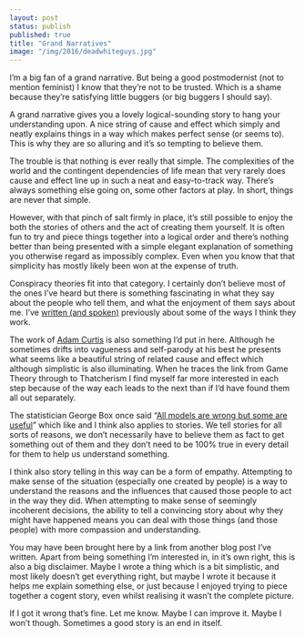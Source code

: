```yaml
---
layout: post
status: publish
published: true
title: "Grand Narratives"
image: "/img/2016/deadwhiteguys.jpg"
---
```

I’m a big fan of a grand narrative. But being a good postmodernist (not to mention feminist) I know that they’re not to be trusted. Which is a shame because they’re satisfying little buggers (or big buggers I should say).

A grand narrative gives you a lovely logical-sounding story to hang your understanding upon. A nice string of cause and effect which simply and neatly explains things in a way which makes perfect sense (or seems to). This is why they are so alluring and it’s so tempting to believe them.

The trouble is that nothing is ever really that simple. The complexities of the world and the contingent dependencies of life mean that very rarely does cause and effect line up in such a neat and easy-to-track way. There’s always something else going on, some other factors at play. In short, things are never that simple.

However, with that pinch of salt firmly in place, it’s still possible to enjoy the both the stories of others and the act of creating them yourself. It is often fun to try and piece things together into a logical order and there’s nothing better than being presented with a simple elegant explanation of something you otherwise regard as impossibly complex. Even when you know that that simplicity has mostly likely been won at the expense of truth.

Conspiracy theories fit into that category. I certainly don’t believe most of the ones I’ve heard but there is something fascinating in what they say about the people who tell them, and what the enjoyment of them says about me. I’ve [written (and spoken)](magic-conspiracy-theories/) previously about some of the ways I think they work.

The work of [Adam Curtis](http://www.bbc.co.uk/blogs/adamcurtis) is also something I’d put in here. Although he sometimes drifts into vagueness and self-parody at his best he presents what seems like a beautiful string of related  cause and effect which although simplistic is also illuminating. When he traces the link from Game Theory through to Thatcherism I find myself far more interested in each step because of the way each leads to the next than if I’d have found them all out separately.

The statistician George Box once said “[All models are wrong but some are useful](https://en.wikipedia.org/wiki/All_models_are_wrong)” which like and I think also applies to stories. We tell stories for all sorts of reasons, we don’t necessarily have to believe them as fact to get something out of them and they don’t need to be 100% true in every detail for them to help us understand something.

I think also story telling in this way can be a form of empathy. Attempting to make sense of the situation (especially one created by people) is a way to understand the reasons and the influences that caused those people to act in the way they did. When attempting to make sense of seemingly incoherent decisions, the ability to tell a convincing story about why they might have happened means you can deal with those things (and those people) with more compassion and understanding.

You may have been brought here by a link from another blog post I’ve written. Apart from being something I’m interested in, in it’s own right, this is also a big disclaimer. Maybe I wrote a thing which is a bit simplistic, and most likely doesn’t get everything right, but maybe I wrote it because it helps me explain something else, or just because I enjoyed trying to piece together a cogent story, even whilst realising it wasn’t the complete picture.

If I got it wrong that’s fine. Let me know. Maybe I can improve it. Maybe I won’t though. Sometimes a good story is an end in itself.
